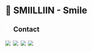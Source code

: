 # 👋 SMIILLIIN - Smile

## <img src="link-solid.svg" width="20px"> Contact

### <a href="https://github.com/smiilliin"><img src="https://github.githubassets.com/favicons/favicon-dark.svg" width="30px" /></a>&nbsp;&nbsp;<a href="https://instagram.com/smiilliin"><img src="https://instagram.com/favicon.ico" width="30px" /></a>&nbsp;&nbsp;<a href="https://smiilliin.com"><img src="https://smiilliin.com/favicon.ico" width="30px" /></a>&nbsp;&nbsp;<a href="mailto://smiilliindeveloper@gamil.com"><img src="https://ssl.gstatic.com/ui/v1/icons/mail/rfr/gmail.ico" width="30px" /></a>
